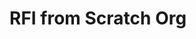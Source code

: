 # RFI from Scratch Org

<div id="lightning"></div>

<script type="text/javascript" src="https://dream-java-4121-dev-ed.scratch.lightning.force.com/lightning/lightning.out.js"></script>

<script type="text/javascript">
$Lightning.use("c:requestForInformationApp", function() {
        $Lightning.createComponent(
             "c:requestForInformationForm",
             {"rfi_controller":"RFI Controller 0000"},
             "lightning",
             function(cmp) {
                 console.log("LWC Component Created.");
             } 
      );
    },
    'https://dream-java-4121-dev-ed.scratch.lightning.force.com/Admissions'
);
</script>
